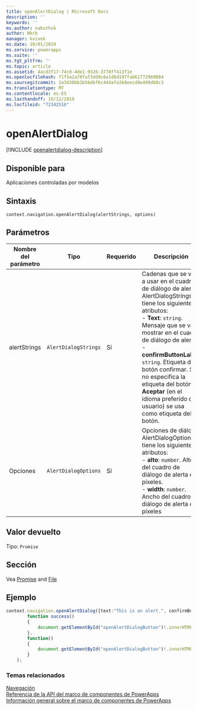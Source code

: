 ```yaml
---
title: openAlertDialog | Microsoft Docs
description: ''
keywords: ''
ms.author: nabuthuk
author: Nkrb
manager: kvivek
ms.date: 10/01/2019
ms.service: powerapps
ms.suite: ''
ms.tgt_pltfrm: ''
ms.topic: article
ms.assetid: 4acd3f17-74c0-4de1-9326-3778ff413f1e
ms.openlocfilehash: f1f5a2a78faf3dd9c6a1d6d197fab61772969084
ms.sourcegitcommit: 2a3430bb1b56dbf6c444afe2b8eecd0e499db0c3
ms.translationtype: MT
ms.contentlocale: es-ES
ms.lasthandoff: 10/12/2019
ms.locfileid: "72342516"
---
```

# <a name="openalertdialog"></a>openAlertDialog

[!INCLUDE [openalertdialog-description](includes/openalertdialog-description.md)]

## <a name="available-for"></a>Disponible para 

Aplicaciones controladas por modelos

## <a name="syntax"></a>Sintaxis

`context.navigation.openAlertDialog(alertStrings, options)`

## <a name="parameters"></a>Parámetros

| Nombre del parámetro|Tipo|Requerido|Descripción|
| ------------- |----|--------|-----------|
|alertStrings|`AlertDialogStrings`|Sí|Cadenas que se van a usar en el cuadro de diálogo de alerta. AlertDialogStrings tiene los siguientes atributos:<br/>- **Text**: `string`. Mensaje que se va a mostrar en el cuadro de diálogo de alerta. <br/>- **confirmButtonLabel**: `string`. Etiqueta del botón confirmar. Si no especifica la etiqueta del botón, **Aceptar** (en el idioma preferido del usuario) se usa como etiqueta del botón.|
|Opciones|`AlertDialogOptions`|Sí|Opciones de diálogo. AlertDialogOptions tiene los siguientes atributos:<br/>- **alto**: `number`. Alto del cuadro de diálogo de alerta en píxeles. <br/>- **width**: `number`. Ancho del cuadro de diálogo de alerta en píxeles|

## <a name="return-value"></a>Valor devuelto

Tipo: `Promise`

## <a name="remarks"></a>Sección

Vea [Promise](https://developer.mozilla.org/docs/Web/JavaScript/reference/Global_Objects/Promise) and [File](https://developer.mozilla.org/docs/Web/API/File)

## <a name="example"></a>Ejemplo 

```TypeScript
context.navigation.openAlertDialog({text:"This is an alert.", confirmButtonLabel : "Yes",}).then(
        function success()
        {
            document.getElementById("openAlertDialogButton")!.innerHTML = "Alert dialog closed";
        },
        function()
        {
            document.getElementById("openAlertDialogButton")!.innerHTML = "Error in Alert Dialog";
        }
    );
```

### <a name="related-topics"></a>Temas relacionados

[Navegación](../navigation.md)<br/>
[Referencia de la API del marco de componentes de PowerApps](../../reference/index.md)<br/>
[Información general sobre el marco de componentes de PowerApps](../../overview.md)